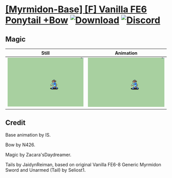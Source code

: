 # [\[Myrmidon-Base\] \[F\] Vanilla FE6 Ponytail +Bow](./) [![Download](https://img.shields.io/badge/Download--red?style=social&logo=github)](https://minhaskamal.github.io/DownGit/#/home?url=https://github.com/Klokinator/FE-Repo/tree/main/Battle%20Animations%2FInfantry%20-%20(Swd)%20Myrms%20and%20Swordmasters%2F%5BMyrmidon-Base%5D%20%5BF%5D%20Vanilla%20FE6%20Ponytail%20%2BBow%2F6.%20Magic) [![Discord](https://img.shields.io/badge/Discord--blue?style=social&logo=discord)](https://discord.gg/C7VNGnyTPA)

## Magic

| Still | Animation |
| :---: | :-------: |
| ![Magic still](./Magic_000.png) | ![Magic](./Magic.gif) |

## Credit

Base animation by IS.

Bow by N426.

Magic by Zacara'sDaydreamer.

Tails by JaidynReiman, based on original Vanilla FE6-8 Generic Myrmidon Sword and Unarmed (Tail) by Seliost1.

